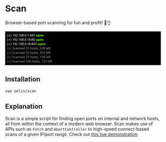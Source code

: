# Scan

Browser-based port scanning for fun and profit! 🥳👌

<img src='scan.png'>


## Installation

```sh
vee oelin/scan
```

## Explanation

Scan is a simple script for finding open ports on internal and network hosts, all from within the context of a modern web browser. Scan makes use of APIs such as `Fetch` and `AbortController` to high-speed connect-based scans of a given IP/port range. Check out [this live demonstration](https://pscanjs.web.app).
